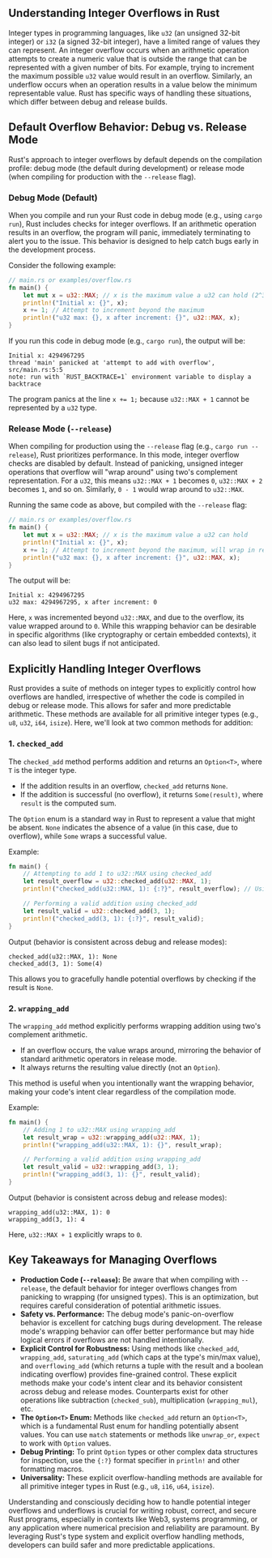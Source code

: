 ## Understanding Integer Overflows in Rust

Integer types in programming languages, like `u32` (an unsigned 32-bit integer) or `i32` (a signed 32-bit integer), have a limited range of values they can represent. An integer overflow occurs when an arithmetic operation attempts to create a numeric value that is outside the range that can be represented with a given number of bits. For example, trying to increment the maximum possible `u32` value would result in an overflow. Similarly, an underflow occurs when an operation results in a value below the minimum representable value. Rust has specific ways of handling these situations, which differ between debug and release builds.

## Default Overflow Behavior: Debug vs. Release Mode

Rust's approach to integer overflows by default depends on the compilation profile: debug mode (the default during development) or release mode (when compiling for production with the `--release` flag).

### Debug Mode (Default)

When you compile and run your Rust code in debug mode (e.g., using `cargo run`), Rust includes checks for integer overflows. If an arithmetic operation results in an overflow, the program will panic, immediately terminating to alert you to the issue. This behavior is designed to help catch bugs early in the development process.

Consider the following example:

```rust
// main.rs or examples/overflow.rs
fn main() {
    let mut x = u32::MAX; // x is the maximum value a u32 can hold (2^32 - 1)
    println!("Initial x: {}", x);
    x += 1; // Attempt to increment beyond the maximum
    println!("u32 max: {}, x after increment: {}", u32::MAX, x);
}
```

If you run this code in debug mode (e.g., `cargo run`), the output will be:

```
Initial x: 4294967295
thread 'main' panicked at 'attempt to add with overflow', src/main.rs:5:5
note: run with `RUST_BACKTRACE=1` environment variable to display a backtrace
```

The program panics at the line `x += 1;` because `u32::MAX + 1` cannot be represented by a `u32` type.

### Release Mode (`--release`)

When compiling for production using the `--release` flag (e.g., `cargo run --release`), Rust prioritizes performance. In this mode, integer overflow checks are disabled by default. Instead of panicking, unsigned integer operations that overflow will "wrap around" using two's complement representation. For a `u32`, this means `u32::MAX + 1` becomes `0`, `u32::MAX + 2` becomes `1`, and so on. Similarly, `0 - 1` would wrap around to `u32::MAX`.

Running the same code as above, but compiled with the `--release` flag:

```rust
// main.rs or examples/overflow.rs
fn main() {
    let mut x = u32::MAX; // x is the maximum value a u32 can hold
    println!("Initial x: {}", x);
    x += 1; // Attempt to increment beyond the maximum, will wrap in release mode
    println!("u32 max: {}, x after increment: {}", u32::MAX, x);
}
```

The output will be:

```
Initial x: 4294967295
u32 max: 4294967295, x after increment: 0
```

Here, `x` was incremented beyond `u32::MAX`, and due to the overflow, its value wrapped around to `0`. While this wrapping behavior can be desirable in specific algorithms (like cryptography or certain embedded contexts), it can also lead to silent bugs if not anticipated.

## Explicitly Handling Integer Overflows

Rust provides a suite of methods on integer types to explicitly control how overflows are handled, irrespective of whether the code is compiled in debug or release mode. This allows for safer and more predictable arithmetic. These methods are available for all primitive integer types (e.g., `u8`, `u32`, `i64`, `isize`). Here, we'll look at two common methods for addition:

### 1. `checked_add`

The `checked_add` method performs addition and returns an `Option<T>`, where `T` is the integer type.
*   If the addition results in an overflow, `checked_add` returns `None`.
*   If the addition is successful (no overflow), it returns `Some(result)`, where `result` is the computed sum.

The `Option` enum is a standard way in Rust to represent a value that might be absent. `None` indicates the absence of a value (in this case, due to overflow), while `Some` wraps a successful value.

Example:

```rust
fn main() {
    // Attempting to add 1 to u32::MAX using checked_add
    let result_overflow = u32::checked_add(u32::MAX, 1);
    println!("checked_add(u32::MAX, 1): {:?}", result_overflow); // Using {:?} for debug printing of Option

    // Performing a valid addition using checked_add
    let result_valid = u32::checked_add(3, 1);
    println!("checked_add(3, 1): {:?}", result_valid);
}
```

Output (behavior is consistent across debug and release modes):

```
checked_add(u32::MAX, 1): None
checked_add(3, 1): Some(4)
```
This allows you to gracefully handle potential overflows by checking if the result is `None`.

### 2. `wrapping_add`

The `wrapping_add` method explicitly performs wrapping addition using two's complement arithmetic.
*   If an overflow occurs, the value wraps around, mirroring the behavior of standard arithmetic operators in release mode.
*   It always returns the resulting value directly (not an `Option`).

This method is useful when you intentionally want the wrapping behavior, making your code's intent clear regardless of the compilation mode.

Example:

```rust
fn main() {
    // Adding 1 to u32::MAX using wrapping_add
    let result_wrap = u32::wrapping_add(u32::MAX, 1);
    println!("wrapping_add(u32::MAX, 1): {}", result_wrap);

    // Performing a valid addition using wrapping_add
    let result_valid = u32::wrapping_add(3, 1);
    println!("wrapping_add(3, 1): {}", result_valid);
}
```

Output (behavior is consistent across debug and release modes):

```
wrapping_add(u32::MAX, 1): 0
wrapping_add(3, 1): 4
```
Here, `u32::MAX + 1` explicitly wraps to `0`.

## Key Takeaways for Managing Overflows

*   **Production Code (`--release`):** Be aware that when compiling with `--release`, the default behavior for integer overflows changes from panicking to wrapping (for unsigned types). This is an optimization, but requires careful consideration of potential arithmetic issues.
*   **Safety vs. Performance:** The debug mode's panic-on-overflow behavior is excellent for catching bugs during development. The release mode's wrapping behavior can offer better performance but may hide logical errors if overflows are not handled intentionally.
*   **Explicit Control for Robustness:** Using methods like `checked_add`, `wrapping_add`, `saturating_add` (which caps at the type's min/max value), and `overflowing_add` (which returns a tuple with the result and a boolean indicating overflow) provides fine-grained control. These explicit methods make your code's intent clear and its behavior consistent across debug and release modes. Counterparts exist for other operations like subtraction (`checked_sub`), multiplication (`wrapping_mul`), etc.
*   **The `Option<T>` Enum:** Methods like `checked_add` return an `Option<T>`, which is a fundamental Rust enum for handling potentially absent values. You can use `match` statements or methods like `unwrap_or`, `expect` to work with `Option` values.
*   **Debug Printing:** To print `Option` types or other complex data structures for inspection, use the `{:?}` format specifier in `println!` and other formatting macros.
*   **Universality:** These explicit overflow-handling methods are available for all primitive integer types in Rust (e.g., `u8`, `i16`, `u64`, `isize`).

Understanding and consciously deciding how to handle potential integer overflows and underflows is crucial for writing robust, correct, and secure Rust programs, especially in contexts like Web3, systems programming, or any application where numerical precision and reliability are paramount. By leveraging Rust's type system and explicit overflow handling methods, developers can build safer and more predictable applications.